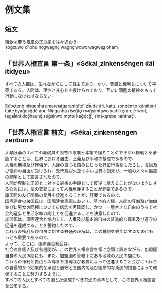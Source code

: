 # 例文集

## 短文

東欧を覆う鳳凰の王の尾を往々追おう。  
Toğouwó oĥoĥú hoğwáğnǫ̀ wáğnǫ̀ wówo wağwağ oĥám̆.

## 「世界人権宣言 第一条」«Sékai˼zinkenséngen dái itídyeu»

すべての人間は、生れながらにして自由であり、かつ、尊厳と権利とについて平等である。人間は、理性と良心とを授けられており、互いに同胞の精神をもって行動しなければならない。

Súbętenǫ̀ ningenĥá umarenágarani sǐté˺ ziḯude ári, kátu, songémtǫ kénritǫni túite byağdoğdé áru. Ningenĥá ríseğtǫ ryáğsimtǫwo sadúkęráretè wóri, tagaĥïní doğhaunǫ̂ séğsinwo mǫ́tte kağdoğˈ˼ sinákęreba náránaġì.

## 「世界人権宣言 前文」«Sékai˼zinkenséngen zenbunˈ»

人類社会のすべての構成員の固有の尊厳と平等で譲ることのできない権利とを承認することは、世界における自由、正義及び平和の基礎であるので、  
人権の無視及び軽侮が、人類の良心を踏みにじった野蛮行為をもたらし、言論及び信仰の自由が受けられ、恐怖及び欠乏のない世界の到来が、一般の人々の最高の願望として宣言されたので、  
人間が専制と圧迫とに対する最後の手段として反逆に訴えることがないようにするためには、法の支配によって人権保護することが肝要であるので、  
諸国間の友好関係の発展を促進することが、肝要であるので、  
国際連合の諸国民は、国際連合憲章において、基本的人権、人間の尊厳及び価値並びに男女の同権についての信念を再確認し、かつ、一層大きな自由のうちで社会的進歩と生活水準の向上とを促進することを決意したので、  
加盟国は、国際連合と協力して、人権及び基本的自由の普遍的な尊重及び遵守の促進を達成することを誓約したので、  
これらの権利及び自由に対する共通の理解は、この誓約を完全にするためにもっとも重要であるので、  
よって、ここに、国際連合総会は、  
社会の各個人及び各機関が、この世界人権宣言を常に念頭に置きながら、加盟国自身の人民の間にも、また、加盟国の管轄下にある地域の人民の間にも、  
これらの権利と自由との尊重を指導及び教育によって促進すること並びにそれらの普遍的かつ効果的な承認と遵守とを国内的及び国際的な漸進的措置によって確保することに努力するように、  
すべての人民とすべての国とが達成すべき共通の基準として、この世界人権宣言を公布する。




